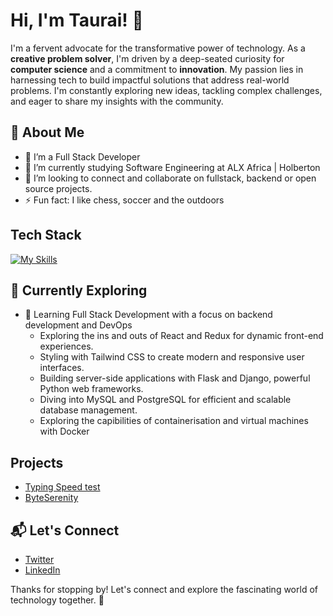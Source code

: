 # Hi, I'm Taurai! 👋

I'm a fervent advocate for the transformative power of technology. As a **creative problem solver**, I'm driven by a deep-seated curiosity for **computer science** and a commitment to **innovation**. My passion lies in harnessing tech to build impactful solutions that address real-world problems. I'm constantly exploring new ideas, tackling complex challenges, and eager to share my insights with the community.

## 🚀 About Me

- 🔭 I’m a Full Stack Developer 
- 🌱 I’m currently studying Software Engineering at ALX Africa | Holberton
- 👯 I’m looking to connect and collaborate on fullstack, backend or open source projects.
- ⚡ Fun fact: I like chess, soccer and the outdoors


## Tech Stack

[![My Skills](https://skillicons.dev/icons?i=js,html,css,jquery,c,python,django,flask,mysql,docker,nginx,bash,git,linux,vim)](https://skillicons.dev)


## 🌱 Currently Exploring

- 🚀 Learning Full Stack Development with a focus on backend development and DevOps 
  - Exploring the ins and outs of React and Redux for dynamic front-end experiences.
  - Styling with Tailwind CSS to create modern and responsive user interfaces.
  - Building server-side applications with Flask and Django, powerful Python web frameworks.
  - Diving into MySQL and PostgreSQL for efficient and scalable database management.
  - Exploring the capibilities of containerisation and virtual machines with Docker

 
 ##  Projects

- [Typing Speed test](https://tau-rai.github.io/typing-speed-test/)
- [ByteSerenity](https://www.byteserenity.social)


## 📬 Let's Connect

- [Twitter](https://twitter.com/tau_rai)
- [LinkedIn](https://linkedin.com/m/taurai-masaire)

Thanks for stopping by! Let's connect and explore the fascinating world of technology together. 🚀


